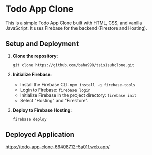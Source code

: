 # Todo App Clone

This is a simple Todo App Clone built with HTML, CSS, and vanilla JavaScript. It uses Firebase for the backend (Firestore and Hosting).

## Setup and Deployment

1.  **Clone the repository:**

    ```
    git clone https://github.com/baha998/tsis1subclone.git
    ```

2.  **Initialize Firebase:**

    *   Install the Firebase CLI: `npm install -g firebase-tools`
    *   Login to Firebase: `firebase login`
    *   Initialize Firebase in the project directory: `firebase init`
    *   Select "Hosting" and "Firestore".

3.  **Deploy to Firebase Hosting:**

    ```
    firebase deploy
    ```

## Deployed Application

https://todo-app-clone-66408712-5a01f.web.app/
